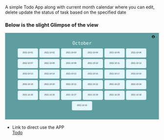 A simple Todo App along with current month calendar where you can edit, delete update the status of task based on the specified date

### <b> Below is the slight Glimpse of the view</b>

![alt text](Calendar.png "hello")

- Link to direct use the APP <br>
  [Todo](https://manage-todos-based-on-date.netlify.app/)

